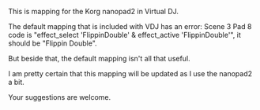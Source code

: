 This is mapping for the Korg nanopad2 in Virtual DJ.

The default mapping that is included with VDJ has an error: Scene 3 Pad 8 code is "effect_select 'FlippinDouble' & effect_active 'FlippinDouble'", it should be "Flippin Double".

But beside that, the default mapping isn't all that useful.  

I am pretty certain that this mapping will be updated as I use the nanopad2 a bit.

Your suggestions are welcome.
